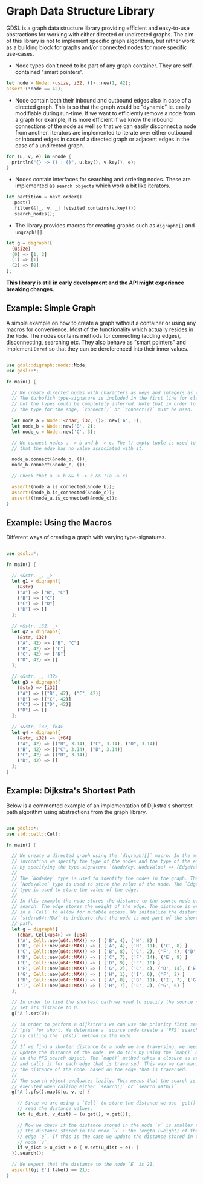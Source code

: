 # Graph Data Structure Library

GDSL is a graph data structure library providing efficient and easy-to-use
abstractions for working with either directed or undirected graphs. The aim of
this library is not to implement specific graph algorithms, but rather work as
a building block for graphs and/or connected nodes for more specific use-cases.

- Node types don't need to be part of any graph container. They are self-contained
"smart pointers".

```rust
let node = Node::<usize, i32, ()>::new(1, 42);
assert!(*node == 42);
```

- Node contain both their inbound and outbound edges also in case of a directed graph.
This is so that the graph would be "dynamic" ie. easily modifiable during run-time. If
we want to efficiently remove a node from a graph for example, it is more efficient if
we know the inbound connections of the node as well so that we can easily disconnect
a node from another. Iterators are implemented to iterate over either outbound or
inbound edges in case of a directed graph or adjacent edges in the case of a undirected
graph.

```rust
for (u, v, e) in &node {
  println("{} -> {} : {}", u.key(), v.key(), e);
}
```

- Nodes contain interfaces for searching and ordering nodes. These are implemented
as `search objects` which work a bit like iterators.

```rust
let partition = next.order()
  .post()
  .filter(&|_, v, _| !visited.contains(v.key()))
  .search_nodes();
```

- The library provides macros for creating graphs such as `digraph![]` and `ungraph![]`.

```rust
let g = digraph![
  (usize)
  (0) => [1, 2]
  (1) => [1]
  (2) => [0]
];
```

**This library is still in early development and the API might experience breaking
changes.**

## Example: Simple Graph

A simple example on how to create a graph without a container or using any
macros for convenience. Most of the functionality which actually resides in
the `Node`. The nodes contains methods for connecting (adding edges), disconnecting,
searching etc. They also behave as "smart pointers" and implement `Deref` so that they
can be dereferenced into their inner values.

```rust

use gdsl::digraph::node::Node;
use gdsl::*;

fn main() {

  // We create directed nodes with characters as keys and integers as values.
  // The turbofish type-signature is included in the first line for clarity,
  // but the types could be completely inferred. Note that in order to infer
  // the type for the edge, `connect()` or `connect!()` must be used.

  let node_a = Node::<char, i32, ()>::new('A', 1);
  let node_b = Node::new('B', 2);
  let node_c = Node::new('C', 3);

  // We connect nodes a -> b and b -> c. The () empty tuple is used to denote
  // that the edge has no value associated with it.

  node_a.connect(&node_b, ());
  node_b.connect(&node_c, ());

  // Check that a -> b && b -> c && !(a -> c)

  assert!(node_a.is_connected(&node_b));
  assert!(node_b.is_connected(&node_c));
  assert!(!node_a.is_connected(&node_c));
}

```

## Example: Using the Macros

Different ways of creating a graph with varying type-signatures.

```rust

use gdsl::*;

fn main() {

  // <&str, _, _>
  let g1 = digraph![
    (&str)
    ("A") => ["B", "C"]
    ("B") => ["C"]
    ("C") => ["D"]
    ("D") => []
  ];

  // <&str, i32, _>
  let g2 = digraph![
    (&str, i32)
    ("A", 42) => ["B", "C"]
    ("B", 42) => ["C"]
    ("C", 42) => ["D"]
    ("D", 42) => []
  ];

  // <&str, _, i32>
  let g3 = digraph![
    (&str) => [i32]
    ("A") => [("B", 42), ("C", 42)]
    ("B") => [("C", 42)]
    ("C") => [("D", 42)]
    ("D") => []
  ];

  // <&str, i32, f64>
  let g4 = digraph![
    (&str, i32) => [f64]
    ("A", 42) => [("B", 3.14), ("C", 3.14), ("D", 3.14)]
    ("B", 42) => [("C", 3.14), ("D", 3.14)]
    ("C", 42) => [("D", 3.14)]
    ("D", 42) => []
  ];
}

```

## Example: Dijkstra's Shortest Path

Below is a commented example of an implementation of Dijkstra's shortest path
algorithm using abstractions from the graph library.

```rust

use gdsl::*;
use std::cell::Cell;

fn main() {

  // We create a directed graph using the `digraph![]` macro. In the macro
  // invocation we specify the type of the nodes and the type of the edges
  // by specifying the type-signature `(NodeKey, NodeValue) => [EdgeValue]`.
  //
  // The `NodeKey` type is used to identify the nodes in the graph. The
  // `NodeValue` type is used to store the value of the node. The `EdgeValue`
  // type is used to store the value of the edge.
  //
  // In this example the node stores the distance to the source node of the
  // search. The edge stores the weight of the edge. The distance is wrapped
  // in a `Cell` to allow for mutable access. We initialize the distance to
  // `std::u64::MAX` to indicate that the node is not part of the shortest
  // path.
  let g = digraph![
    (char, Cell<u64>) => [u64]
    ('A', Cell::new(u64::MAX)) => [ ('B', 4), ('H', 8) ]
    ('B', Cell::new(u64::MAX)) => [ ('A', 4), ('H', 11), ('C', 8) ]
    ('C', Cell::new(u64::MAX)) => [ ('B', 8), ('C', 2), ('F', 4), ('D', 7) ]
    ('D', Cell::new(u64::MAX)) => [ ('C', 7), ('F', 14), ('E', 9) ]
    ('E', Cell::new(u64::MAX)) => [ ('D', 9), ('F', 10) ]
    ('F', Cell::new(u64::MAX)) => [ ('G', 2), ('C', 4), ('D', 14), ('E', 10) ]
    ('G', Cell::new(u64::MAX)) => [ ('H', 1), ('I', 6), ('F', 2) ]
    ('H', Cell::new(u64::MAX)) => [ ('A', 8), ('B', 11), ('I', 7), ('G', 1) ]
    ('I', Cell::new(u64::MAX)) => [ ('H', 7), ('C', 2), ('G', 6) ]
  ];

  // In order to find the shortest path we need to specify the source node and
  // set its distance to 0.
  g['A'].set(0);

  // In order to perform a dijkstra's we can use the priority first search or
  // `pfs` for short. We determine a  source node create a `PFS` search-object
  // by calling the `pfs()` method on the node.
  //
  // If we find a shorter distance to a node we are traversing, we need to
  // update the distance of the node. We do this by using the `map()` method
  // on the PFS search object. The `map()` method takes a closure as argument
  // and calls it for each edge that is traversed. This way we can manipulate
  // the distance of the node. based on the edge that is traversed.
  //
  // The search-object evaluates lazily. This means that the search is only
  // executed when calling either `search()` or `search_path()`.
  g['A'].pfs().map(&|u, v, e| {

    // Since we are using a `Cell` to store the distance we use `get()` to
    // read the distance values.
    let (u_dist, v_dist) = (u.get(), v.get());

    // Now we check if the distance stored in the node `v` is smaller than
    // the distance stored in the node `u` + the length (weight) of the
    // edge `e`. If this is the case we update the distance stored in the
    // node `v`.
    if v_dist > u_dist + e { v.set(u_dist + e); }
  }).search();

  // We expect that the distance to the node `E` is 21.
  assert!(g['E'].take() == 21);
}

```
